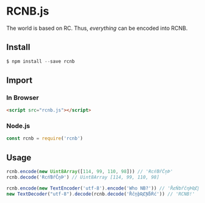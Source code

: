 # RCNB.js

The world is based on RC. Thus, *everything* can be encoded into RCNB.

## Install

```javascript
$ npm install --save rcnb
```

## Import

### In Browser

```html
<script src="rcnb.js"></script>
```

### Node.js

```javascript
const rcnb = require('rcnb')
```

## Usage

```javascript
rcnb.encode(new Uint8Array([114, 99, 110, 98])) // 'ɌcńƁȓČņÞ'
rcnb.decode('ɌcńƁȓČņÞ') // Uint8Array [114, 99, 110, 98]

rcnb.encode(new TextEncoder('utf-8').encode('Who NB?')) // 'ȐȼŃƅȓčƞÞƦȻƝƃŖć'
new TextDecoder("utf-8").decode(rcnb.decode('ȐĉņþƦȻƝƃŔć')) // 'RCNB!'
```
